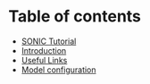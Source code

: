 # Table of contents

* [SONIC Tutorial](README.md)
* [Introduction](introduction.md)
* [Useful Links](useful-links.md)
* [Model configuration](model-configuration.md)
